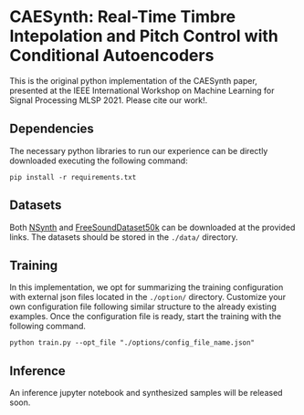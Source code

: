 # CAESynth: Real-Time Timbre Intepolation and Pitch Control with Conditional Autoencoders

This is the original python implementation of the CAESynth paper, presented at the IEEE International Workshop on Machine Learning for Signal Processing MLSP 2021. Please cite our work!. 

## Dependencies

The necessary python libraries to run our experience can be directly downloaded executing the following command:

```
pip install -r requirements.txt
```

## Datasets
Both [NSynth](https://magenta.tensorflow.org/datasets/nsynth#files) and [FreeSoundDataset50k](https://zenodo.org/record/4060432#.YXjuK3UzZhE) can be downloaded at the provided links. The datasets should be stored in the `./data/` directory.

## Training
In this implementation, we opt for summarizing the training configuration with external json files located in the `./option/` directory. Customize your own configuration file following similar structure to the already existing examples. Once the configuration file is ready, start the training with the following command. 

```
python train.py --opt_file "./options/config_file_name.json"
```

## Inference
[comment]: <> (We develop the inference code examples in jupyter notebook so that it is more interactive and intuitive. Synthesized exampled can be found in the `./samples/` directory.)
An inference jupyter notebook and synthesized samples will be released soon.
